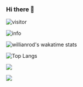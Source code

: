 ### Hi there 👋


![visitor](https://visitor-badge.glitch.me/badge?page_id=Alihanniba.README)  

![info](https://github-readme-stats.vercel.app/api?username=Alihanniba&show_icons=true&count_private=true&hide=prs&theme=radical)  

![willianrod's wakatime stats](https://github-readme-stats.vercel.app/api/wakatime?username=Alihanniba)

![Top Langs](https://github-readme-stats.vercel.app/api/top-langs/?username=Alihanniba&langs_count=8)

[![](https://img.shields.io/badge/OS-Arch%20Linux-33aadd?style=flat-square&logo=arch-linux&logoColor=ffffff)](https://www.archlinux.org/)

[![](https://img.shields.io/badge/macOS-Hackintosh-292e33?style=flat-square&logo=apple&logoColor=ffffff)](https://www.tonymacx86.com/)

<!--
**Alihanniba/Alihanniba** is a ✨ _special_ ✨ repository because its `README.md` (this file) appears on your GitHub profile.

Here are some ideas to get you started:

- 🔭 I’m currently working on ...
- 🌱 I’m currently learning ...
- 👯 I’m looking to collaborate on ...
- 🤔 I’m looking for help with ...
- 💬 Ask me about ...
- 📫 How to reach me: ...
- 😄 Pronouns: ...
- ⚡ Fun fact: ...
-->
